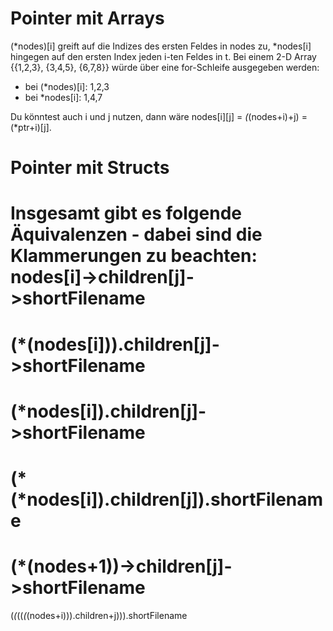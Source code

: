 # Pointer mit Arrays
(*nodes)[i] greift auf die Indizes des ersten Feldes in nodes zu, *nodes[i] hingegen auf den ersten Index jeden i-ten Feldes in t.
 Bei einem 2-D Array {{1,2,3}, {3,4,5}, {6,7,8}} würde über eine for-Schleife ausgegeben werden:
- bei (*nodes)[i]: 1,2,3
- bei *nodes[i]: 1,4,7
 
Du könntest auch i und j nutzen, dann wäre nodes[i][j] = *(*(nodes+i)+j) = (*ptr+i)[j].

# Pointer mit Structs

Insgesamt gibt es folgende Äquivalenzen - dabei sind die Klammerungen zu beachten:
nodes[i]->children[j]->shortFilename
=
(*(nodes[i])).children[j]->shortFilename
=
(*nodes[i]).children[j]->shortFilename
=
(*(*nodes[i]).children[j]).shortFilename
=
(*(nodes+1))->children[j]->shortFilename
=
(*(*((*(*(nodes+i))).children+j))).shortFilename
